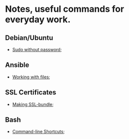 # Notes, useful commands for everyday work.

## Debian/Ubuntu

- <a href="./sudoWithoutPassword.md">Sudo without password</a>;

## Ansible

- <a href="./workingWithFiles.md">Working with files</a>;

## SSL Certificates

- <a href="./makingSslBundle.md">Making SSL-bundle</a>;

## Bash

- <a href="./bashClShortcuts.md">Command-line Shortcuts</a>;